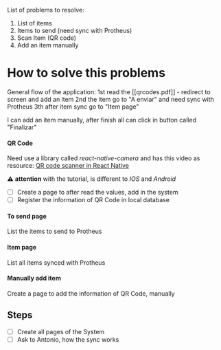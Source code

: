 List of problems to resolve:
1. List of items
2. Items to send (need sync with Protheus)
3. Scan Item (QR code)
4. Add an item manually

# How to solve this problems
General flow of the application:
1st read the [[qrcodes.pdf]] - redirect to screen and add an item
2nd the item go to "A enviar" and need sync with Protheus
3th after item sync go to "Item page"

I can add an item manually, after finish all can click in button called "Finalizar"

#### QR Code
Need use a library called *react-native-camera* and has this video as resource: [QR code scanner in React Native](https://www.youtube.com/watch?v=hCjQKWFHyYs)

⚠️ **attention** with the tutorial, is different to *IOS* and *Android*

- [ ] Create a page to after read the values, add in the system
- [ ] Register the information of QR Code in local database

#### To send page
List the items to send to Protheus

#### Item page
List all items synced with Protheus

#### Manually add item
Create a page to add the information of QR Code, manually

## Steps
- [ ] Create all pages of the System
- [ ] Ask to Antonio, how the sync works